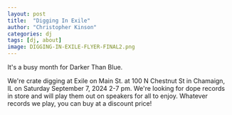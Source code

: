```yaml
---
layout: post
title:  "Digging In Exile"
author: "Christopher Kinson"
categories: dj
tags: [dj, about]
image: DIGGING-IN-EXILE-FLYER-FINAL2.png
---
```


It's a busy month for Darker Than Blue.

We're crate digging at Exile on Main St. at 100 N Chestnut St in Chamaign, IL on Saturday September 7, 2024 2-7 pm. We're looking for dope records in store and will play them out on speakers for all to enjoy. Whatever records we play, you can buy at a discount price!
